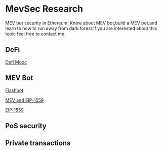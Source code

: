 # MevSec Research
MEV bot security in Ethereum: Know about MEV bot,build a MEV bot,and learn to how to run away from dark forest.If you are interested about this topic feel free to contact me.

## DeFi
[Defi Mooc](https://rdi.berkeley.edu/berkeley-defi/f22)

##  MEV Bot

[Flashbot](https://docs.flashbots.net/)

[MEV and EIP-1559](https://hackmd.io/@flashbots/MEV-1559)

[EIP-1559](https://github.com/d3centralized/eip-1559-empirical-study)

## PoS security 


## Private transactions
